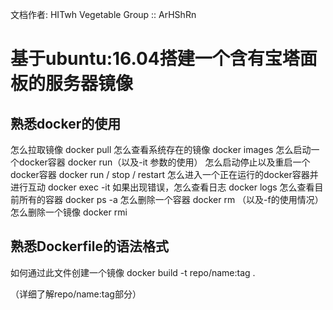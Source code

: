 文档作者: HITwh Vegetable Group :: ArHShRn

# 基于ubuntu:16.04搭建一个含有宝塔面板的服务器镜像

## 熟悉docker的使用

  怎么拉取镜像 docker pull
  怎么查看系统存在的镜像 docker images
  怎么启动一个docker容器 docker run（以及-it 参数的使用）
  怎么启动停止以及重启一个docker容器 docker run / stop / restart 
  怎么进入一个正在运行的docker容器并进行互动 docker exec -it
  如果出现错误，怎么查看日志 docker logs
  怎么查看目前所有的容器 docker ps -a
  怎么删除一个容器 docker rm （以及-f的使用情况）
  怎么删除一个镜像 docker rmi 

## 熟悉Dockerfile的语法格式

如何通过此文件创建一个镜像 docker build -t repo/name:tag .

（详细了解repo/name:tag部分）